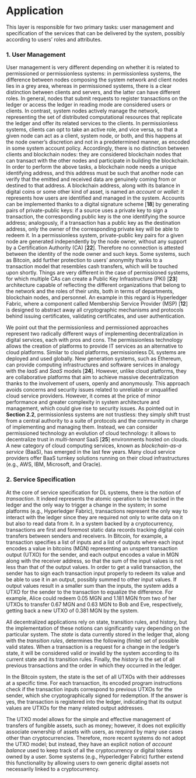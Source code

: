 # Application

This layer is responsible for two primary tasks: user management and specification of the services that can be delivered by the system, possibly according to users’ roles and attributes.

### 1. User Management

User management is very different depending on whether it is related to permissioned or permissionless systems: in permissionless systems, the difference between nodes composing the system network and client nodes lies in a grey area, whereas in permissioned systems, there is a clear distinction between clients and servers, and the latter can have different roles. In general, nodes that submit requests to register transactions on the ledger or access the ledger in reading mode are considered users or clients. In contrast, system nodes actively manage the network, representing the set of distributed computational resources that replicate the ledger and offer its related services to the clients. In permissionless systems, clients can opt to take an active role, and vice versa, so that a given node can act as a client, system node, or both, and this happens at the node owner’s discretion and not in a predetermined manner, as encoded in some system account policy. Accordingly, there is no distinction between clients and blockchain nodes: they are considered blockchain nodes that can transact with the other nodes and participate in building the blockchain. In order to perform the above tasks, a blockchain node needs a unique identifying address, and this address must be such that another node can verify that the emitted and received data are genuinely coming from or destined to that address. A blockchain address, along with its balance in digital coins or some other kind of asset, is named an _account_ or _wallet_: it represents how users are identified and managed in the system. Accounts can be implemented thanks to a digital signature scheme \[**18**] by generating pairs of private-public keys: if a source uses a private key to sign a transaction, the corresponding public key is the one identifying the source address; analogously, if a transaction has a public key as the destination address, only the owner of the corresponding private key will be able to redeem it. In a permissionless system, private-public key pairs for a given node are generated independently by the node owner, without any support by a Certification Authority (CA) \[**22**]. Therefore no connection is attested between the identity of the node owner and such keys. Some systems, such as Bitcoin, add further protection to users’ anonymity thanks to a transaction model that resembles cash transfers, which will be touched upon shortly. Things are very different in the case of permissioned systems, for which multiple CAs can create a Public Key Infrastructure (PKI) \[**23**] architecture capable of reflecting the different organizations that belong to the network and the roles of their units, both in terms of departments, blockchain nodes, and personnel. An example in this regard is Hyperledger Fabric, where a component called Membership Service Provider (MSP) \[**12**] is designed to abstract away all cryptographic mechanisms and protocols behind issuing certificates, validating certificates, and user authentication.

We point out that the permissionless and permissioned approaches represent two radically different ways of implementing decentralization in digital services, each with pros and cons. The permissionless technology allows the creation of platforms to provide IT services as an alternative to cloud platforms. Similar to cloud platforms, permissionless DL systems are deployed and used globally. New generation systems, such as Ethereum, can provide computing infrastructures and software services in analogy with the _IaaS_ and _SaaS_ models \[**24**]. However, unlike cloud platforms, they are collaborative platforms that aim to achieve massive decentralization thanks to the involvement of users, openly and anonymously. This approach avoids concerns and security issues related to unreliable or unqualified cloud service providers. However, it comes at the price of minor performance and greater complexity in system architecture and management, which could give rise to security issues. As pointed out in **Section 2.2**, permissionless systems are not trustless: they simply shift trust from a central authority to a suite of protocols and the community in charge of implementing and managing them. Instead, we can consider permissioned technology an evolution of cloud technology: it allows to decentralize trust in _multi-tenant_ SaaS \[**25**] environments hosted on clouds. A new category of cloud computing services, known as _blockchain-as-a service_ (BaaS), has emerged in the last few years. Many cloud service providers offer BaaS turnkey solutions running on their cloud infrastructures (e.g., AWS, IBM, Microsoft, and Oracle).

### 2. Service Specification

At the core of service specification for DL systems, there is the notion of _transaction_. It indeed represents the atomic operation to be tracked in the ledger and the only way to trigger a change in the system; in some platforms (e.g., Hyperledger Fabric), transactions represent the only way to interact with the ledger since they are required not only to write data on it but also to read data from it. In a system backed by a cryptocurrency, transactions are first and foremost static data records tracking digital coin transfers between senders and receivers. In Bitcoin, for example, a transaction specifies a list of inputs and a list of outputs where each input encodes a value in bitcoins (MGN) representing an unspent transaction output (UTXO) for the sender, and each output encodes a value in MGN along with the receiver address, so that the sum of the input values is not less than that of the output values. In order to get a valid transaction, the sender has to sign each transaction input properly to redeem its value and be able to use it in an output, possibly summed to other input values. If output values result in a smaller sum than the inputs, the system adds a UTXO for the sender to the transaction to equalize the difference. For example, Alice could redeem 0.05 MGN and 1.181 MGN from two of her UTXOs to transfer 0.67 MGN and 0.63 MGN to Bob and Eve, respectively, getting back a new UTXO of 0.381 MGN by the system.

All decentralized applications rely on state, transition rules, and history, but the implementation of these notions can significantly vary depending on the particular system. The _state_ is data currently stored in the ledger that, along with the _transition rules_, determines the following (finite) set of possible valid states. When a transaction is a request for a change in the ledger’s state, it will be considered valid or invalid by the system according to its current state and its transition rules. Finally, the _history_ is the set of all previous transactions and the order in which they occurred in the ledger.

In the Bitcoin system, the state is the set of all UTXOs with their addresses at a specific time. For each transaction, its encoded program instructions check if the transaction inputs correspond to previous UTXOs for the sender, which she cryptographically signed for redemption. If the answer is yes, the transaction is registered into the ledger, indicating that its output values are UTXOs for the many related output addresses.

The UTXO model allows for the simple and effective management of transfers of fungible assets, such as money; however, it does not explicitly associate ownership of assets with users, as required by many use cases other than cryptocurrencies. Therefore, more recent systems do not adopt the UTXO model; but instead, they have an explicit notion of _account balance_ used to keep track of all the cryptocurrency or digital tokens owned by a user. Some systems (e.g., Hyperledger Fabric) further extend this functionality by allowing users to own generic digital assets not necessarily linked to a cryptocurrency.
